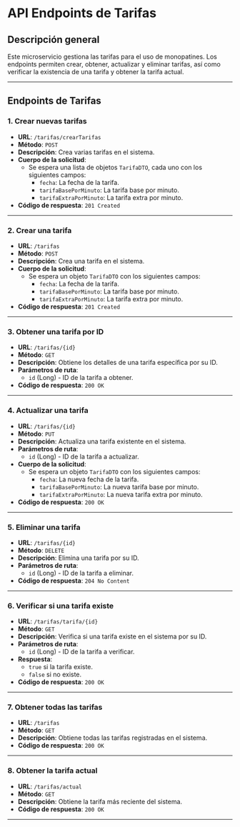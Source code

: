 # API Endpoints de Tarifas

## Descripción general
Este microservicio gestiona las tarifas para el uso de monopatines. Los endpoints permiten crear, obtener, actualizar y eliminar tarifas, así como verificar la existencia de una tarifa y obtener la tarifa actual.

---

## Endpoints de Tarifas

### 1. Crear nuevas tarifas
- **URL**: `/tarifas/crearTarifas`
- **Método**: `POST`
- **Descripción**: Crea varias tarifas en el sistema.
- **Cuerpo de la solicitud**:
    - Se espera una lista de objetos `TarifaDTO`, cada uno con los siguientes campos:
        - `fecha`: La fecha de la tarifa.
        - `tarifaBasePorMinuto`: La tarifa base por minuto.
        - `tarifaExtraPorMinuto`: La tarifa extra por minuto.
- **Código de respuesta**: `201 Created`

---

### 2. Crear una tarifa
- **URL**: `/tarifas`
- **Método**: `POST`
- **Descripción**: Crea una tarifa en el sistema.
- **Cuerpo de la solicitud**:
    - Se espera un objeto `TarifaDTO` con los siguientes campos:
        - `fecha`: La fecha de la tarifa.
        - `tarifaBasePorMinuto`: La tarifa base por minuto.
        - `tarifaExtraPorMinuto`: La tarifa extra por minuto.
- **Código de respuesta**: `201 Created`

---

### 3. Obtener una tarifa por ID
- **URL**: `/tarifas/{id}`
- **Método**: `GET`
- **Descripción**: Obtiene los detalles de una tarifa específica por su ID.
- **Parámetros de ruta**:
    - `id` (Long) - ID de la tarifa a obtener.
- **Código de respuesta**: `200 OK`

---

### 4. Actualizar una tarifa
- **URL**: `/tarifas/{id}`
- **Método**: `PUT`
- **Descripción**: Actualiza una tarifa existente en el sistema.
- **Parámetros de ruta**:
    - `id` (Long) - ID de la tarifa a actualizar.
- **Cuerpo de la solicitud**:
    - Se espera un objeto `TarifaDTO` con los siguientes campos:
        - `fecha`: La nueva fecha de la tarifa.
        - `tarifaBasePorMinuto`: La nueva tarifa base por minuto.
        - `tarifaExtraPorMinuto`: La nueva tarifa extra por minuto.
- **Código de respuesta**: `200 OK`

---

### 5. Eliminar una tarifa
- **URL**: `/tarifas/{id}`
- **Método**: `DELETE`
- **Descripción**: Elimina una tarifa por su ID.
- **Parámetros de ruta**:
    - `id` (Long) - ID de la tarifa a eliminar.
- **Código de respuesta**: `204 No Content`

---

### 6. Verificar si una tarifa existe
- **URL**: `/tarifas/tarifa/{id}`
- **Método**: `GET`
- **Descripción**: Verifica si una tarifa existe en el sistema por su ID.
- **Parámetros de ruta**:
    - `id` (Long) - ID de la tarifa a verificar.
- **Respuesta**:
    - `true` si la tarifa existe.
    - `false` si no existe.
- **Código de respuesta**: `200 OK`

---

### 7. Obtener todas las tarifas
- **URL**: `/tarifas`
- **Método**: `GET`
- **Descripción**: Obtiene todas las tarifas registradas en el sistema.
- **Código de respuesta**: `200 OK`

---

### 8. Obtener la tarifa actual
- **URL**: `/tarifas/actual`
- **Método**: `GET`
- **Descripción**: Obtiene la tarifa más reciente del sistema.
- **Código de respuesta**: `200 OK`

---

